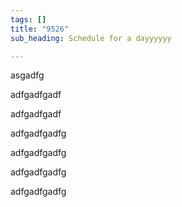 ```yaml
---
tags: []
title: "9526"
sub_heading: Schedule for a dayyyyyy

---
```

asgadfg

adfgadfgadf

adfgadfgadf

adfgadfgadfg

adfgadfgadfg

adfgadfgadfg

adfgadfgadfg
